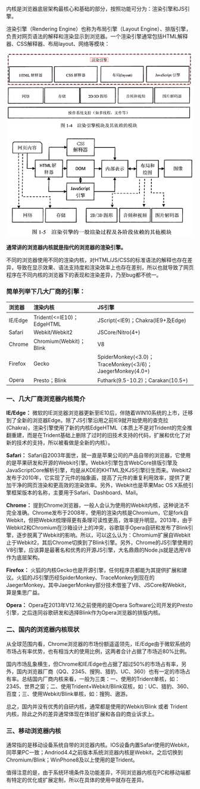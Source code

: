 内核是浏览器底层架构最核心和基础的部分，按照功能可分为：渲染引擎和JS引擎。

渲染引擎（Rendering Engine）也称为布局引擎（Layout Engine）、排版引擎，负责对网页语法的解释和渲染显示到浏览器。一个渲染引擎通常包括HTML解释器、CSS解释器、布局layout、网络等模块：

![](/assets/8888.gif)

**通常讲的浏览器内核就是指代的浏览器的渲染引擎。**

不同的浏览器使用不同的渲染内核，对HTML/JS/CSS的标准语法的解释也存在差异，导致在显示效果、语法支持度和渲染效率上也存在差别，所以也就导致了网页程序在不同内核的浏览器下的表现和渲染差异，乃至bug都不统一。

### 简单列举下几大厂商的引擎：

| **浏览器** | **渲染内核** | **JS引擎** |
| :--- | :--- | :--- |
| IE/Edge | Trident\(&lt;=IE10\)；EdgeHTML | JScript\(&lt;IE9\)；Chakra\(IE9+及Edge\) |
| Safari | Webkit/Webkit2 | JSCore/Nitro\(4+\) |
| Chrome | Chromium\(Webkit\)；Blink | V8 |
| Firefox | Gecko | SpiderMonkey\(&lt;3.0\)；TraceMonkey\(&lt;3/6\)；JaegerMonkey\(4.0+\) |
| Opera | Presto；Blink | Futhark\(9.5-10.2\)；Carakan\(10.5+\) |

### 一、几大厂商浏览器内核简介

**IE/Edge：**
微软的IE浏览器浏览器更新至IE10后，伴随着WIN10系统的上市，迁移到了全新的浏览器Edge。除了JS引擎沿用之前IE9就开始使用的查克拉\(Chakra\)，渲染引擎使用了新的内核EdgeHTML（本质上不是对Trident的完全推翻重建，而是在Trident基础上删除了过时的旧技术支持的代码，扩展和优化了对新的技术的支持，所以被看做是全新的内核）。

**Safari：**
Safari自2003年面世，就一直是苹果公司的产品自带的浏览器，它使用的是苹果研发和开源的Webkit引擎。Webkit引擎包含WebCore排版引擎及JavaScriptCore解析引擎，均是从KDE的KHTML及KJS引擎衍生而来。Webkit2发布于2010年，它实现了元件的抽象画，提高了元件的重复利用效率，提供了更加干净的网页渲染和更高效的渲染效率。另外，Webkit也是苹果Mac OS X系统引擎框架版本的名称，主要用于Safari、Dashboard、Mail。

**Chrome：**
提到Chrome浏览器，一般人会认为使用的Webkit内核，这种说法不完全准确。Chrome发布于2008年，使用的渲染内核是Chromium，它是fork自Webkit，但把Webkit梳理得更有条理可读性更高，效率提升明显。2013年，由于Webkit2和Chromium在沙箱设计上的冲突，谷歌联手Opera自研和发布了Blink引擎，逐步脱离了Webkit的影响。所以，可以这么认为：Chromium扩展自Webkit止于Webkit2，其后Chrome切换到了Blink引擎。另外，Chrome的JS引擎使用的V8引擎，应该算是最著名和优秀的开源JS引擎，大名鼎鼎的Node.js就是选用V8作为底层架构。

**Firefox：**
火狐的内核Gecko也是开源引擎，任何程序员都能为其提供扩展和建议。火狐的JS引擎历经SpiderMonkey、TraceMonkey到现在的JaegerMonkey。其中JaegerMonkey部分技术借鉴了V8、JSCore和Webkit，算是集思广益。

**Opera：**
Opera在2013年V12.16之前使用的是Opera Software公司开发的Presto引擎，之后连同谷歌研发和选择Blink作为Opera浏览器的排版内核。

### 二、国内的浏览器内核现状

从全球范围内看，Chrome浏览器的市场份额遥遥领先，IE/Edge由于微软系统的市场占有率优势，也有相当大的使用比例，这两者合计占据了市场近80%比例。

国内市场乱象横生，但Chrome和IE/Edge也占据了超过50%的市场占有率，另外，国内浏览器厂商（QQ、2345、搜狗、猎豹、UC、360）也有一定的市场占有率。总结国内厂商内核来看，一般为三类：一、使用的Trident单核，如：2345、世界之窗；二、使用Trident+Webkit/Blink双核，如：UC、猎豹、360、百度；三、使用Webkit/Blink单核，如：搜狗、遨游。

总之，国内并没有优秀的自研内核，通常都是使用的Webkit/Blink 或者 Trident 内核，除此之外的差异通常体现在体验扩展和各自的商业诉求上。

### 三、移动浏览器内核

通常指的是移动设备系统自带的浏览器内核。IOS设备内置Safari使用的Webkit，同苹果PC一致；Andriod4.4之前版本系统浏览器内核是Webkit，之后切换到Chromium/Blink；WinPhone8及以上使用的是Trident。

值得注意的是，由于系统环境条件及功能差异，不同浏览器内核在PC和移动端都有特定的优化或扩展定制，所以在具体的使用中就存在差异。

